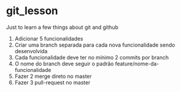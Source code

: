 # git_lesson
Just to learn a few things about git and github

1. Adicionar 5 funcionalidades
2. Criar uma branch separada para cada nova funcionalidade sendo desenvolvida
3. Cada funcionalidade deve ter no mínimo 2 commits por branch
4. O nome do branch deve seguir o padrão feature/nome-da-funcionalidade
5. Fazer 2 merge direto no master
6. Fazer 3 pull-request no master
